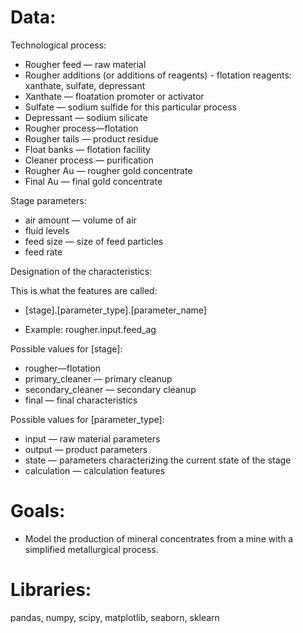 # Data:

Technological process:

* Rougher feed — raw material
* Rougher additions (or additions of reagents) - flotation reagents: xanthate, sulfate, depressant
* Xanthate — floatation promoter or activator
* Sulfate — sodium sulfide for this particular process
* Depressant — sodium silicate
* Rougher process—flotation
* Rougher tails — product residue
* Float banks — flotation facility
* Cleaner process — purification
* Rougher Au — rougher gold concentrate
* Final Au — final gold concentrate

Stage parameters:

* air amount — volume of air
* fluid levels
* feed size — size of feed particles
* feed rate

Designation of the characteristics:

This is what the features are called:

* [stage].[parameter_type].[parameter_name]

* Example: rougher.input.feed_ag

Possible values ​​for [stage]:

* rougher—flotation
* primary_cleaner — primary cleanup
* secondary_cleaner — secondary cleanup
* final — final characteristics

Possible values ​​for [parameter_type]:

* input — raw material parameters
* output — product parameters
* state — parameters characterizing the current state of the stage
* calculation — calculation features

# Goals:

* Model the production of mineral concentrates from a mine with a simplified metallurgical process.

# Libraries:

pandas, numpy, scipy, matplotlib, seaborn, sklearn
